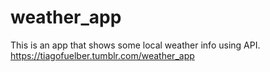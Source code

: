 # weather_app
This is an app that shows some local weather info using API. 
https://tiagofuelber.tumblr.com/weather_app
